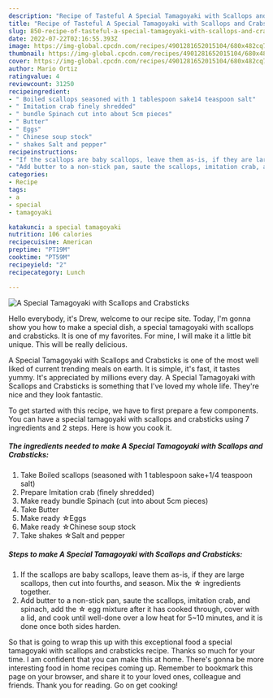 ```yaml
---
description: "Recipe of Tasteful A Special Tamagoyaki with Scallops and Crabsticks"
title: "Recipe of Tasteful A Special Tamagoyaki with Scallops and Crabsticks"
slug: 850-recipe-of-tasteful-a-special-tamagoyaki-with-scallops-and-crabsticks
date: 2022-07-22T02:16:55.393Z
image: https://img-global.cpcdn.com/recipes/4901281652015104/680x482cq70/a-special-tamagoyaki-with-scallops-and-crabsticks-recipe-main-photo.jpg
thumbnail: https://img-global.cpcdn.com/recipes/4901281652015104/680x482cq70/a-special-tamagoyaki-with-scallops-and-crabsticks-recipe-main-photo.jpg
cover: https://img-global.cpcdn.com/recipes/4901281652015104/680x482cq70/a-special-tamagoyaki-with-scallops-and-crabsticks-recipe-main-photo.jpg
author: Mario Ortiz
ratingvalue: 4
reviewcount: 31250
recipeingredient:
- " Boiled scallops seasoned with 1 tablespoon sake14 teaspoon salt"
- " Imitation crab finely shredded"
- " bundle Spinach cut into about 5cm pieces"
- " Butter"
- " Eggs"
- " Chinese soup stock"
- " shakes Salt and pepper"
recipeinstructions:
- "If the scallops are baby scallops, leave them as-is, if they are large scallops, then cut into fourths, and season. Mix the ☆ ingredients together."
- "Add butter to a non-stick pan, saute the scallops, imitation crab, and spinach, add the ☆ egg mixture after it has cooked through, cover with a lid, and cook until well-done over a low heat for 5~10 minutes, and it is done once both sides harden."
categories:
- Recipe
tags:
- a
- special
- tamagoyaki

katakunci: a special tamagoyaki 
nutrition: 106 calories
recipecuisine: American
preptime: "PT19M"
cooktime: "PT59M"
recipeyield: "2"
recipecategory: Lunch

---
```



![A Special Tamagoyaki with Scallops and Crabsticks](https://img-global.cpcdn.com/recipes/4901281652015104/680x482cq70/a-special-tamagoyaki-with-scallops-and-crabsticks-recipe-main-photo.jpg)

Hello everybody, it's Drew, welcome to our recipe site. Today, I'm gonna show you how to make a special dish, a special tamagoyaki with scallops and crabsticks. It is one of my favorites. For mine, I will make it a little bit unique. This will be really delicious.

A Special Tamagoyaki with Scallops and Crabsticks is one of the most well liked of current trending meals on earth. It is simple, it's fast, it tastes yummy. It's appreciated by millions every day. A Special Tamagoyaki with Scallops and Crabsticks is something that I've loved my whole life. They're nice and they look fantastic.




To get started with this recipe, we have to first prepare a few components. You can have a special tamagoyaki with scallops and crabsticks using 7 ingredients and 2 steps. Here is how you cook it.

<!--inarticleads1-->

##### The ingredients needed to make A Special Tamagoyaki with Scallops and Crabsticks:

1. Take  Boiled scallops (seasoned with 1 tablespoon sake+1/4 teaspoon salt)
1. Prepare  Imitation crab (finely shredded)
1. Make ready  bundle Spinach (cut into about 5cm pieces)
1. Take  Butter
1. Make ready  ☆Eggs
1. Make ready  ☆Chinese soup stock
1. Take  shakes ☆Salt and pepper




<!--inarticleads2-->

##### Steps to make A Special Tamagoyaki with Scallops and Crabsticks:

1. If the scallops are baby scallops, leave them as-is, if they are large scallops, then cut into fourths, and season. Mix the ☆ ingredients together.
1. Add butter to a non-stick pan, saute the scallops, imitation crab, and spinach, add the ☆ egg mixture after it has cooked through, cover with a lid, and cook until well-done over a low heat for 5~10 minutes, and it is done once both sides harden.




So that is going to wrap this up with this exceptional food a special tamagoyaki with scallops and crabsticks recipe. Thanks so much for your time. I am confident that you can make this at home. There's gonna be more interesting food in home recipes coming up. Remember to bookmark this page on your browser, and share it to your loved ones, colleague and friends. Thank you for reading. Go on get cooking!
